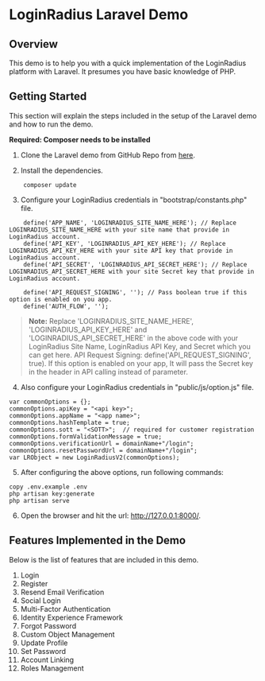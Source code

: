 # LoginRadius Laravel Demo

## Overview
This demo is to help you with a quick implementation of the LoginRadius platform with Laravel. It presumes you have basic knowledge of PHP.

## Getting Started
This section will explain the steps included in the setup of the Laravel demo and how to run the demo.

**Required: Composer needs to be installed**


1. Clone the Laravel demo from GitHub Repo from [here](https://github.com/LoginRadius/php-sdk/tree/v2-laravel-demo).

2. Install the dependencies.
```
    composer update
```

3. Configure your LoginRadius credentials in "bootstrap/constants.php" file.
  
```
	define('APP_NAME', 'LOGINRADIUS_SITE_NAME_HERE'); // Replace LOGINRADIUS_SITE_NAME_HERE with your site name that provide in LoginRadius account.
	define('API_KEY', 'LOGINRADIUS_API_KEY_HERE'); // Replace LOGINRADIUS_API_KEY_HERE with your site API key that provide in LoginRadius account.
	define('API_SECRET', 'LOGINRADIUS_API_SECRET_HERE'); // Replace LOGINRADIUS_API_SECRET_HERE with your site Secret key that provide in LoginRadius account.
	
	define('API_REQUEST_SIGNING', ''); // Pass boolean true if this option is enabled on you app.
	define('AUTH_FLOW', '');
```
> **Note:** Replace 'LOGINRADIUS_SITE_NAME_HERE', 'LOGINRADIUS_API_KEY_HERE' and 'LOGINRADIUS_API_SECRET_HERE' in the above code with your LoginRadius Site Name, LoginRadius API Key, and Secret which you can get here. 
> API Request Signing: define('API_REQUEST_SIGNING', true). If this option is enabled on your app, It will pass the Secret key in the header in API calling instead of parameter.
 
4. Also configure your LoginRadius credentials in "public/js/option.js" file.
```
var commonOptions = {};
commonOptions.apiKey = "<api key>";
commonOptions.appName = "<app name>";
commonOptions.hashTemplate = true;
commonOptions.sott = "<SOTT>";  // required for customer registration
commonOptions.formValidationMessage = true;
commonOptions.verificationUrl = domainName+"/login";
commonOptions.resetPasswordUrl = domainName+"/login";
var LRObject = new LoginRadiusV2(commonOptions);
```

5. After configuring the above options, run following commands: 
```     
copy .env.example .env
php artisan key:generate
php artisan serve
```

6. Open the browser and hit the url: http://127.0.0.1:8000/.

## Features Implemented in the Demo

Below is the list of features that are included in this demo.


1. Login
2. Register
3. Resend Email Verification
4. Social Login
5. Multi-Factor Authentication
6. Identity Experience Framework
7. Forgot Password
8. Custom Object Management
9. Update Profile
10. Set Password
11. Account Linking
12. Roles Management


